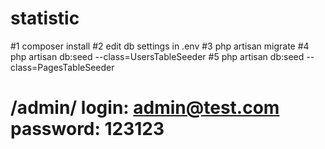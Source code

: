 # statistic

#1 composer install
#2 edit db settings in .env
#3 php artisan migrate
#4 php artisan db:seed --class=UsersTableSeeder
#5 php artisan db:seed --class=PagesTableSeeder
# /admin/ login: admin@test.com password: 123123
